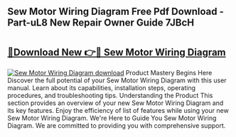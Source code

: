 ## Sew Motor Wiring Diagram Free Pdf Download - Part-uL8 New Repair Owner Guide 7JBcH

# <h2><a href="http://dfj9xdz.blite.top/?on=Sew+Motor+Wiring+Diagram">🔗Download New 👉🔴 Sew Motor Wiring Diagram</a></h2>

[![Sew Motor Wiring Diagram download](https://i.imgur.com/lujVjoI.png)](http://dfj9xdz.blite.top/?on=Sew+Motor+Wiring+Diagram)
Product Mastery Begins Here Discover the full potential of your Sew Motor Wiring Diagram with this user manual. Learn about its capabilities, installation steps, operating procedures, and troubleshooting tips. Understanding the Product This section provides an overview of your new Sew Motor Wiring Diagram and its key features. Enjoy the efficiency of list of features while using your new Sew Motor Wiring Diagram. We're Here to Guide You Sew Motor Wiring Diagram. We are committed to providing you with comprehensive support.
